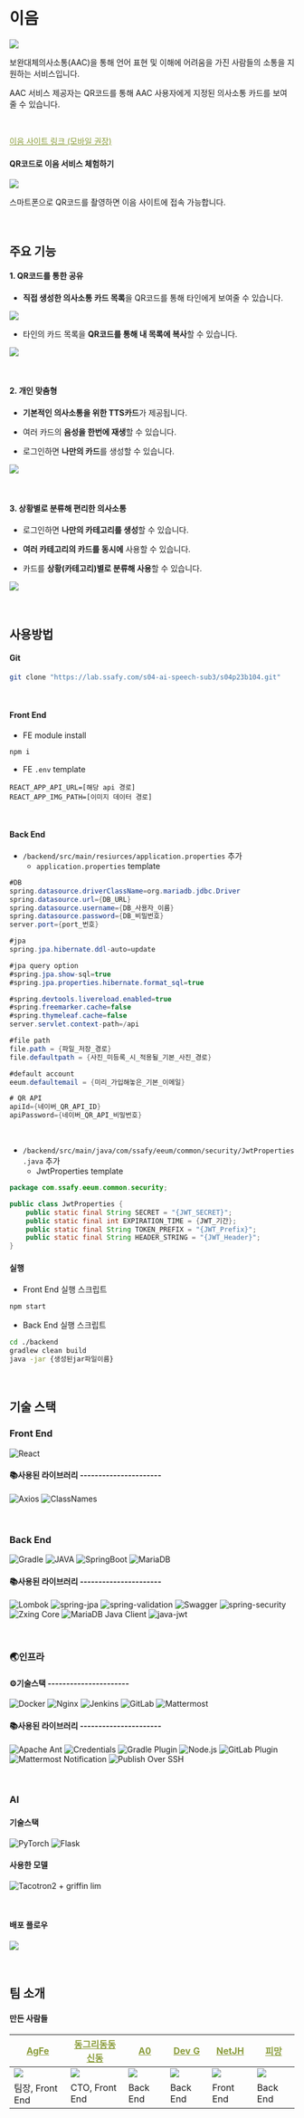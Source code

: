 # 이음

![](./image/header.gif)

보완대체의사소통(AAC)을 통해 언어 표현 및 이해에 어려움을 가진 사람들의 소통을 지원하는 서비스입니다.

AAC 서비스 제공자는 QR코드를 통해 AAC 사용자에게 지정된 의사소통 카드를 보여줄 수 있습니다.

<br>

<a href="https://e-eum.kr" style ="color:#8A9C3A">이음 사이트 링크 (모바일 권장)</a>

#### QR코드로 이음 서비스 체험하기

![](./image/QR샘플.png)

스마트폰으로 QR코드를 촬영하면 이음 사이트에 접속 가능합니다.

<br>

## 주요 기능

#### 1. QR코드를 통한 공유

* **직접 생성한 의사소통 카드 목록**을 QR코드를 통해 타인에게 보여줄 수 있습니다.

![](./image/QR1.gif)

* 타인의 카드 목록을 **QR코드를 통해 내 목록에 복사**할 수 있습니다.

![](./image/QR2.gif)

<br>

#### 2. 개인 맞춤형 

* **기본적인 의사소통을 위한 TTS카드**가 제공됩니다.
* 여러 카드의 **음성을 한번에 재생**할 수 있습니다.

* 로그인하면 **나만의 카드**를 생성할 수 있습니다.

![](./image/card.gif)

<br>

#### 3. 상황별로 분류해 편리한 의사소통

* 로그인하면 **나만의 카테고리를 생성**할 수 있습니다.

* **여러 카테고리의 카드를 동시에** 사용할 수 있습니다.
* 카드를 **상황(카테고리)별로 분류해 사용**할 수 있습니다.

![](./image/category.gif)

<br>

## 사용방법

#### Git

```bash
git clone "https://lab.ssafy.com/s04-ai-speech-sub3/s04p23b104.git"
```

<br>

#### Front End

* FE module install

```bash
npm i
```

* FE `.env` template

```
REACT_APP_API_URL=[해당 api 경로]
REACT_APP_IMG_PATH=[이미지 데이터 경로]
```

<br>

#### Back End

* `/backend/src/main/resiurces/application.properties` 추가
  * `application.properties` template

```java
#DB
spring.datasource.driverClassName=org.mariadb.jdbc.Driver
spring.datasource.url={DB_URL}
spring.datasource.username={DB_사용자_이름}
spring.datasource.password={DB_비밀번호}
server.port={port_번호}

#jpa
spring.jpa.hibernate.ddl-auto=update

#jpa query option
#spring.jpa.show-sql=true
#spring.jpa.properties.hibernate.format_sql=true

#spring.devtools.livereload.enabled=true
#spring.freemarker.cache=false
#spring.thymeleaf.cache=false
server.servlet.context-path=/api

#file path
file.path = {파일_저장_경로}
file.defaultpath = {사진_미등록_시_적용될_기본_사진_경로}

#default account
eeum.defaultemail = {미리_가입해놓은_기본_이메일}

# QR API
apiId={네이버_QR_API_ID}
apiPassword={네이버_QR_API_비밀번호}
```

<br>

* `/backend/src/main/java/com/ssafy/eeum/common/security/JwtProperties.java` 추가
  * JwtProperties template

```java
package com.ssafy.eeum.common.security;

public class JwtProperties {
    public static final String SECRET = "{JWT_SECRET}";
    public static final int EXPIRATION_TIME = {JWT_기간};
    public static final String TOKEN_PREFIX = "{JWT_Prefix}";
    public static final String HEADER_STRING = "{JWT_Header}";
}

```



#### 실행

* Front End 실행 스크립트

```bash
npm start
```

* Back End 실행 스크립트

```bash
cd ./backend
gradlew clean build
java -jar {생성된jar파일이름}
```



<br>

## 기술 스택

### Front End

![React](https://img.shields.io/badge/React-17.0.1-61DAFB?Style=flat&logo=React&logoColor=61DAFB)


#### 📚사용된 라이브러리   ----------------------

![Axios](https://img.shields.io/badge/Axios-0.21.1-61DAFB?Style=flat&logo=React&logoColor=61DAFB)
![ClassNames](https://img.shields.io/badge/ClassNames-2.2.6-61DAFB?Style=flat&logo=React&logoColor=61DAFB)

<br>

### Back End

![Gradle](https://img.shields.io/badge/Gradle-6.8.3-02303A?Style=flat&logo=Gradle&logoColor=02303A)
![JAVA ](https://img.shields.io/badge/JAVA_JDK-11-007396?Style=flat&logo=Java&logoColor=007396)
![SpringBoot](https://img.shields.io/badge/SpringBoot-2.4.4-6DB33F?Style=flat&logo=Spring&logoColor=6DB33F)
![MariaDB](https://img.shields.io/badge/MariaDB(AWS_RDS)-10.4.6-61DAFB?Style=flat&logo=MariaDB&logoColor=61DAFB)

#### 📚사용된 라이브러리   ----------------------
![Lombok](https://img.shields.io/badge/Lombok-1.18.18-BC4521?Style=flat)
![spring-jpa](https://img.shields.io/badge/Spring_jpa-2.4.4-6DB33F?Style=flat&logo=Spring&logoColor=85EA2D)
![spring-validation](https://img.shields.io/badge/Spring_validation-2.4.4-6DB33F?Style=flat&logo=Spring&logoColor=85EA2D)
![Swagger](https://img.shields.io/badge/Swagger-2.9.2-85EA2D?Style=flat&logo=Swagger&logoColor=85EA2D)
![spring-security](https://img.shields.io/badge/Spring_security-2.4.4-6DB33F?Style=flat&logo=Spring&logoColor=85EA2D)
![Zxing Core](https://img.shields.io/badge/Zxing_Core-3.3.3-4285F4?Style=flat&logo=Google&logoColor=4285F4)
![MariaDB Java Client](https://img.shields.io/badge/MariaDB_Java_Client-2.7.2-61DAFB?Style=flat&logo=MariaDB&logoColor=61DAFB)
![java-jwt](https://img.shields.io/badge/JAVA_JWT-3.4.1-000000?Style=flat&logo=Json-Web-Tokens&logoColor=000000)

<br>

### 🌏인프라

#### ⚙️기술스택   ----------------------

![Docker](https://img.shields.io/badge/Docker-gray?Style=flat&logo=Docker&logoColor=2496ED)
![Nginx](https://img.shields.io/badge/Nginx-gray?Style=flat&logo=Nginx&logoColor=269539)
![Jenkins](https://img.shields.io/badge/Jenkins-gray?Style=flat&logo=Jenkins&logoColor=D24939)
![GitLab](https://img.shields.io/badge/GitLab-gray?Style=flat&logo=GitLab&logoColor=FCA121)
![Mattermost](https://img.shields.io/badge/Mattermost-gray?Style=flat&logo=Mattermost&logoColor=0072C6)


#### 📚사용된 라이브러리   ----------------------
![Apache Ant](https://img.shields.io/badge/Apache_Ant-1.11-A81C7D?Style=flat&logo=Apache-Ant&logoColor=A81C7D)
![Credentials](https://img.shields.io/badge/Credentials-2.3.15-D24939?Style=flat&logo=Jenkins&logoColor=D24939)
![Gradle Plugin](https://img.shields.io/badge/Gradle_Plugin-1.36-C71A36?Style=flat&logo=Gradle&logoColor=C71A36)
![Node.js](https://img.shields.io/badge/Node.js-15.11.0-339933?Style=flat&logo=Node.js&logoColor=339933)
![GitLab Plugin](https://img.shields.io/badge/GitLab_Plugin-1.5.19-FCA121?Style=flat&logo=GitLab&logoColor=FCA121)
![Mattermost Notification](https://img.shields.io/badge/Mattermost_Notification-3.1.1-0072C6?Style=flat&logo=Mattermost&logoColor=0072C6)
![Publish Over SSH](https://img.shields.io/badge/Publish_Over_SSH-1.22-D24939?Style=flat&logo=Jenkins&logoColor=D24939)

<br>

### AI

#### 기술스택
![PyTorch](https://img.shields.io/badge/PyTorch-gray?Style=flat&logo=PyTorch&logoColor=EE4C2C)
![Flask](https://img.shields.io/badge/Flask-gray?Style=flat&logo=Flask&logoColor=000000)

#### 사용한 모델
![Tacotron2 + griffin lim](https://img.shields.io/badge/Tacotron2+griffin_lim-gray?Style=flat&logo=Python&logoColor=3776AB)


<br>

#### 배포 플로우

![](./image/배포플로우.png)

<br>

## 팀 소개

#### 만든 사람들

| <a href="https://github.com/dmscjf21" style ="color:#8A9C3A">AgFe</a> | <a href="https://github.com/Dong-gri-dong" style ="color:#8A9C3A">동그리동동신동</a> | <a href="https://github.com/LeeA0" style ="color:#8A9C3A">A0</a> | <a href="https://github.com/juheegg" style ="color:#8A9C3A">Dev G</a> | <a href="https://github.com/roywogur" style ="color:#8A9C3A">NetJH</a> | <a href="https://github.com/pepprbell" style ="color:#8A9C3A">피망</a> |
| ------------------------------------------------------------ | ------------------------------------------------------------ | ------------------------------------------------------------ | ------------------------------------------------------------ | ------------------------------------------------------------ | ------------------------------------------------------------ |
| ![](./image/T1.jpg)                                          | ![](./image/T2.jpg)                                          | ![](./image/T4.jpg)                                          | ![](./image/T5.jpg)                                          | ![](./image/T3.jpg)                                          | ![](./image/T6.jpg)                                          |
| 팀장, Front End                                              | CTO, Front End                                               | Back End                                                     | Back End                                                     | Front End                                                    | Back End                                                     |


